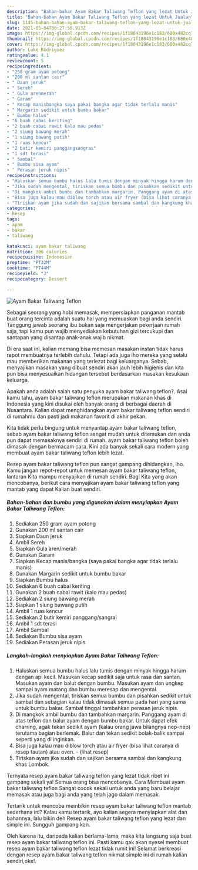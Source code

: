```yaml
---
description: "Bahan-bahan Ayam Bakar Taliwang Teflon yang lezat Untuk Jualan"
title: "Bahan-bahan Ayam Bakar Taliwang Teflon yang lezat Untuk Jualan"
slug: 1145-bahan-bahan-ayam-bakar-taliwang-teflon-yang-lezat-untuk-jualan
date: 2021-05-04T06:27:58.913Z
image: https://img-global.cpcdn.com/recipes/1f18043196e1c183/680x482cq70/ayam-bakar-taliwang-teflon-foto-resep-utama.jpg
thumbnail: https://img-global.cpcdn.com/recipes/1f18043196e1c183/680x482cq70/ayam-bakar-taliwang-teflon-foto-resep-utama.jpg
cover: https://img-global.cpcdn.com/recipes/1f18043196e1c183/680x482cq70/ayam-bakar-taliwang-teflon-foto-resep-utama.jpg
author: Luke Rodriguez
ratingvalue: 4.1
reviewcount: 5
recipeingredient:
- "250 gram ayam potong"
- "200 ml santan cair"
- " Daun jeruk"
- " Sereh"
- " Gula arenmerah"
- " Garam"
- " Kecap manisbangka saya pakai bangka agar tidak terlalu manis"
- " Margarin sedikit untuk bumbu bakar"
- " Bumbu halus"
- "6 buah cabai keriting"
- "2 buah cabai rawit kalo mau pedas"
- "2 siung bawang merah"
- "1 siung bawang putih"
- "1 ruas kencur"
- "2 butir kemiri panggangsangrai"
- "1 sdt terasi"
- " Sambal"
- " Bumbu sisa ayam"
- " Perasan jeruk nipis"
recipeinstructions:
- "Haluskan semua bumbu halus lalu tumis dengan minyak hingga harum dengan api kecil. Masukan kecap sedikit saja untuk rasa dan santan. Masukan ayam dan balut dengan bumbu. Masukan ayam dan ungkep sampai ayam matang dan bumbu meresap dan mengental."
- "Jika sudah mengental, tiriskan semua bumbu dan pisahkan sedikit untuk sambal dan sebagian kalau tidak dimasak semua pada hari yang sama untuk bumbu bakar. Sambal tinggal tambahkan perasan jeruk nipis."
- "Di mangkok ambil bumbu dan tambahkan margarin. Panggang ayam di atas teflon dan balur ayam dengan bumbu bakar. Untuk dapat efek charring, agak tekan sedikit ayam (kalau orang jawa bilangnya nep-nep) terutama bagian berlemak. Balur dan tekan sedikit bolak-balik sampai seperti yang di inginkan."
- "Bisa juga kalau mau diblow torch atau air fryer (bisa lihat caranya di resep tautan) atau oven.           (lihat resep)"
- "Tiriskan ayam jika sudah dan sajikan bersama sambal dan kangkung khas Lombok."
categories:
- Resep
tags:
- ayam
- bakar
- taliwang

katakunci: ayam bakar taliwang 
nutrition: 206 calories
recipecuisine: Indonesian
preptime: "PT32M"
cooktime: "PT44M"
recipeyield: "3"
recipecategory: Dessert

---
```



![Ayam Bakar Taliwang Teflon](https://img-global.cpcdn.com/recipes/1f18043196e1c183/680x482cq70/ayam-bakar-taliwang-teflon-foto-resep-utama.jpg)

Sebagai seorang yang hobi memasak, mempersiapkan panganan mantab buat orang tercinta adalah suatu hal yang memuaskan bagi anda sendiri. Tanggung jawab seorang ibu bukan saja mengerjakan pekerjaan rumah saja, tapi kamu pun wajib menyediakan kebutuhan gizi tercukupi dan santapan yang disantap anak-anak wajib nikmat.

Di era  saat ini, kalian memang bisa memesan masakan instan tidak harus repot membuatnya terlebih dahulu. Tetapi ada juga lho mereka yang selalu mau memberikan makanan yang terlezat bagi keluarganya. Sebab, menyajikan masakan yang dibuat sendiri akan jauh lebih higienis dan kita pun bisa menyesuaikan hidangan tersebut berdasarkan masakan kesukaan keluarga. 



Apakah anda adalah salah satu penyuka ayam bakar taliwang teflon?. Asal kamu tahu, ayam bakar taliwang teflon merupakan makanan khas di Indonesia yang kini disukai oleh banyak orang di berbagai daerah di Nusantara. Kalian dapat menghidangkan ayam bakar taliwang teflon sendiri di rumahmu dan pasti jadi makanan favorit di akhir pekan.

Kita tidak perlu bingung untuk menyantap ayam bakar taliwang teflon, sebab ayam bakar taliwang teflon sangat mudah untuk ditemukan dan anda pun dapat memasaknya sendiri di rumah. ayam bakar taliwang teflon boleh dimasak dengan bermacam cara. Kini ada banyak sekali cara modern yang membuat ayam bakar taliwang teflon lebih lezat.

Resep ayam bakar taliwang teflon pun sangat gampang dihidangkan, lho. Kamu jangan repot-repot untuk memesan ayam bakar taliwang teflon, lantaran Kita mampu menyajikan di rumah sendiri. Bagi Kita yang akan mencobanya, berikut cara menyajikan ayam bakar taliwang teflon yang mantab yang dapat Kalian buat sendiri.

<!--inarticleads1-->

##### Bahan-bahan dan bumbu yang digunakan dalam menyiapkan Ayam Bakar Taliwang Teflon:

1. Sediakan 250 gram ayam potong
1. Gunakan 200 ml santan cair
1. Siapkan  Daun jeruk
1. Ambil  Sereh
1. Siapkan  Gula aren/merah
1. Gunakan  Garam
1. Siapkan  Kecap manis/bangka (saya pakai bangka agar tidak terlalu manis)
1. Gunakan  Margarin sedikit untuk bumbu bakar
1. Siapkan  Bumbu halus
1. Sediakan 6 buah cabai keriting
1. Gunakan 2 buah cabai rawit (kalo mau pedas)
1. Sediakan 2 siung bawang merah
1. Siapkan 1 siung bawang putih
1. Ambil 1 ruas kencur
1. Sediakan 2 butir kemiri panggang/sangrai
1. Ambil 1 sdt terasi
1. Ambil  Sambal
1. Sediakan  Bumbu sisa ayam
1. Sediakan  Perasan jeruk nipis




<!--inarticleads2-->

##### Langkah-langkah menyiapkan Ayam Bakar Taliwang Teflon:

1. Haluskan semua bumbu halus lalu tumis dengan minyak hingga harum dengan api kecil. Masukan kecap sedikit saja untuk rasa dan santan. Masukan ayam dan balut dengan bumbu. Masukan ayam dan ungkep sampai ayam matang dan bumbu meresap dan mengental.
1. Jika sudah mengental, tiriskan semua bumbu dan pisahkan sedikit untuk sambal dan sebagian kalau tidak dimasak semua pada hari yang sama untuk bumbu bakar. Sambal tinggal tambahkan perasan jeruk nipis.
1. Di mangkok ambil bumbu dan tambahkan margarin. Panggang ayam di atas teflon dan balur ayam dengan bumbu bakar. Untuk dapat efek charring, agak tekan sedikit ayam (kalau orang jawa bilangnya nep-nep) terutama bagian berlemak. Balur dan tekan sedikit bolak-balik sampai seperti yang di inginkan.
1. Bisa juga kalau mau diblow torch atau air fryer (bisa lihat caranya di resep tautan) atau oven. -           (lihat resep)
1. Tiriskan ayam jika sudah dan sajikan bersama sambal dan kangkung khas Lombok.




Ternyata resep ayam bakar taliwang teflon yang lezat tidak ribet ini gampang sekali ya! Semua orang bisa mencobanya. Cara Membuat ayam bakar taliwang teflon Sangat cocok sekali untuk anda yang baru belajar memasak atau juga bagi anda yang telah jago dalam memasak.

Tertarik untuk mencoba membikin resep ayam bakar taliwang teflon mantab sederhana ini? Kalau kamu tertarik, ayo kalian segera menyiapkan alat dan bahannya, lalu bikin deh Resep ayam bakar taliwang teflon yang lezat dan simple ini. Sungguh gampang kan. 

Oleh karena itu, daripada kalian berlama-lama, maka kita langsung saja buat resep ayam bakar taliwang teflon ini. Pasti kamu gak akan nyesel membuat resep ayam bakar taliwang teflon lezat tidak rumit ini! Selamat berkreasi dengan resep ayam bakar taliwang teflon nikmat simple ini di rumah kalian sendiri,oke!.


